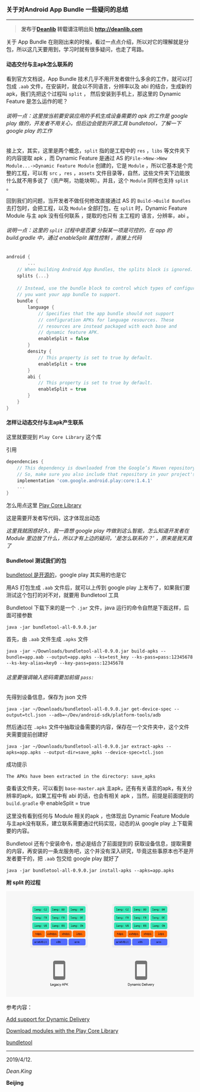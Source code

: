 ### 关于对Android App Bundle 一些疑问的总结

****

> **发布于[Deanlib](http://deanlib.com)  转载请注明出处 http://deanlib.com**

关于 App Bundle 在刚刚出来的时候，看过一点点介绍，所以对它的理解就是分包，所以这几天要用到，学习时就有很多疑问，也走了弯路。

#### 动态交付与主apk怎么联系的

看到官方文档说，App Bundle 技术几乎不用开发者做什么多余的工作，就可以打包成 `.aab` 文件，在安装时，就会以不同语言，分辨率以及 abi 的结合，生成新的 apk，我们先把这个过程叫 `split` ， 然后安装到手机上，那这里的 Dynamic Feature 是怎么运作的呢？

###### *说明一点：这里按当前要安装应用的手机生成设备需要的 apk 的工作是 google play 做的，开发者不用关心，但后边会提到开源工具 bundletool，了解一下 google play 的工作*

接上文，其实，这里是两个概念，`split` 指的是工程中的 `res` ，`libs` 等文件夹下的内容提取 apk ，而 Dynamic Feature 是通过 AS 的`File->New->New Module...->Dynamic Feature Module` 创建的，它是 `Module` ，所以它基本是个完整的工程，可以有 `src` ，`res` ，`assets` 文件目录等，自然，这些文件夹下边能放什么就不用多说了（资产啊，功能块啊）。并且，这个 `Module` 同样也支持 `split` 。

回到我们的问题，当开发者不做任何修改直接通过 AS 的 `Build->Build Bundles` 去打包时，会把工程，以及 `Module` 全部打包，在 `split` 时，Dynamic Feature Module 与主 apk 没有任何联系 ，提取的也只有 主工程的 语言，分辨率，abi 。

###### *说明一点：这里的 `split` 过程中是否要 分裂某一项是可控的，在 app 的 build.gradle 中，通过 enableSplit 属性控制 ，直接上代码*

```groovy
android {
		...
    // When building Android App Bundles, the splits block is ignored.
    splits {...}
  
  	// Instead, use the bundle block to control which types of configuration APKs
    // you want your app bundle to support.
    bundle {
        language {
            // Specifies that the app bundle should not support
            // configuration APKs for language resources. These
            // resources are instead packaged with each base and
            // dynamic feature APK.
            enableSplit = false
        }
        density {
            // This property is set to true by default.
            enableSplit = true
        }
        abi {
            // This property is set to true by default.
            enableSplit = true
        }
    }
}
```

#### 怎样让动态交付与主apk产生联系

这里就要提到 `Play Core Library` 这个库

引用

```groovy
dependencies {
    // This dependency is downloaded from the Google’s Maven repository.
    // So, make sure you also include that repository in your project's build.gradle file.
    implementation 'com.google.android.play:core:1.4.1'
    ...
}
```

怎么用点这里 [Play Core Library](<https://developer.android.com/guide/app-bundle/playcore>)

这是需要开发者写代码，这才体现出动态

*这里我就困惑好久，我一直想 google play 咋做到这么智能，怎么知道开发者在 Module 里边放了什么，所以才有上边的疑问，'是怎么联系的？'  ，原来是我天真了*

#### Bundletool 测试我们的包

[bundletool 是开源的](<https://github.com/google/bundletool>)，google play 其实用的也是它

用AS 打包生成 `.aab` 文件后，就可以上传到 google play 上发布了，如果我们要测试这个包打的对不对，就要用 Bundletool 工具

Bundletool 下载下来的是一个 `.jar` 文件，java 运行的命令自然是下面这样，后面可接参数

```shell
java -jar bundletool-all-0.9.0.jar
```

首先，由 `.aab` 文件生成 `.apks` 文件

```shell
java -jar ~/Downloads/bundletool-all-0.9.0.jar build-apks --bundle=app.aab --output=app.apks --ks=test_key --ks-pass=pass:12345678 --ks-key-alias=key0 --key-pass=pass:12345678
```

###### *这里要强调输入密码需要加前缀 `pass:`* 

先得到设备信息，保存为 json 文件

```shell
java -jar ~/Downloads/bundletool-all-0.9.0.jar get-device-spec --output=tcl.json --adb=~/Dev/android-sdk/platform-tools/adb
```

然后通过在 `.apks` 文件中抽取设备需要的内容，保存在一个文件夹中，这个文件夹需要提前创建好

```shell
java -jar ~/Downloads/bundletool-all-0.9.0.jar extract-apks --apks=app.apks --output-dir=save_apks --device-spec=tcl.json
```

成功提示

```shell
The APKs have been extracted in the directory: save_apks
```

查看该文件夹，可以看到 `base-master.apk` 主apk，还有有关语言的apk，有关分辨率的apk，如果工程中有 abi 的话，也会有相关 apk ，当然，前提是前面提到的 `build.gradle` 中 enableSplit = true

这里没有看到任何与 Module 相关的apk ，也体现出 Dynamic Feature Module 与主apk没有联系，建立联系需要通过代码实现，动态的从 google play 上下载需要的内容。

Bundletool 还有个安装命令，想必是结合了前面提到的 获取设备信息，提取需要的内容，再安装的一条龙服务吧，这个并没有深入研究，毕竟这些事原本也不是开发者要干的，把 `.aab` 包交给 google play 就好了

```shell
java -jar bundletool-all-0.9.0.jar install-apks --apks=app.apks
```


**附 split 的过程**

![split](https://github.com/Dean1990/GitHub-is-good-store/blob/master/image/android_app_bundle_split.gif?raw=true)



参考内容：

[Add support for Dynamic Delivery](<https://developer.android.com/studio/projects/dynamic-delivery>)

[Download modules with the Play Core Library](<https://developer.android.com/guide/app-bundle/playcore>)

[bundletool](<https://developer.android.com/studio/command-line/bundletool>)



------

2019/4/12.

*Dean.King*

**Beijing**


